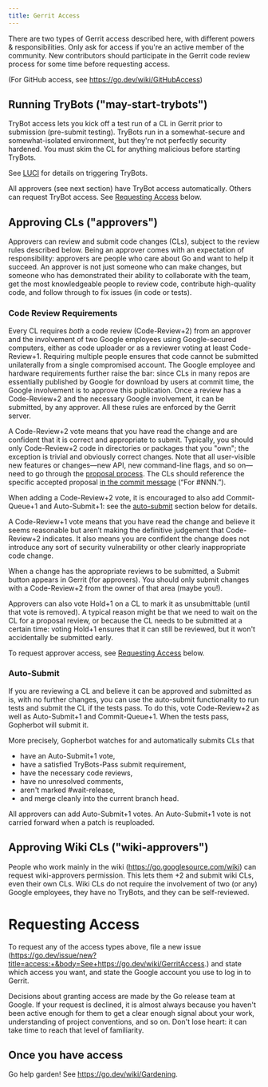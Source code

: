```yaml
---
title: Gerrit Access
---
```


There are two types of Gerrit access described here, with different powers & responsibilities. Only ask for access if you're an active member of the community. New contributors should participate in the Gerrit code review process for some time before requesting access.

(For GitHub access, see https://go.dev/wiki/GitHubAccess)

## Running TryBots ("may-start-trybots")

TryBot access lets you kick off a test run of a CL in Gerrit prior to submission (pre-submit testing).
TryBots run in a somewhat-secure and somewhat-isolated environment,
but they're not perfectly security hardened.
You must skim the CL for anything malicious before starting TryBots.

See [LUCI](https://go.dev/wiki/LUCI#TryBots) for details on triggering TryBots.

All approvers (see next section) have TryBot access automatically. Others can request TryBot access. See [Requesting Access](#requesting-access) below.

## Approving CLs ("approvers")

Approvers can review and submit code changes (CLs), subject to the review rules described below. Being an approver comes with an expectation of responsibility: approvers are people who care about Go and want to help it succeed. An approver is not just someone who can make changes, but someone who has demonstrated their ability to collaborate with the team, get the most knowledgeable people to review code, contribute high-quality code, and follow through to fix issues (in code or tests).

### Code Review Requirements

Every CL requires _both_ a code review (Code-Review+2) from an approver and the involvement of two Google employees using Google-secured computers, either as code uploader or as a reviewer voting at least Code-Review+1. Requiring multiple people ensures that code cannot be submitted unilaterally from a single compromised account. The Google employee and hardware requirements further raise the bar: since CLs in many repos are essentially published by Google for download by users at commit time, the Google involvement is to approve this publication. Once a review has a Code-Review+2 and the necessary Google involvement, it can be submitted, by any approver. All these rules are enforced by the Gerrit server.

A Code-Review+2 vote means that you have read the change and are confident that it is correct and appropriate to submit. Typically, you should only Code-Review+2 code in directories or packages that you "own"; the exception is trivial and obviously correct changes. Note that all user-visible new features or changes—new API, new command-line flags, and so on—need to go through the [proposal process](https://go.dev/s/proposal-process). The CLs should reference the specific accepted proposal [in the commit message](/wiki/CommitMessage) (“For #NNN.”).

When adding a Code-Review+2 vote, it is encouraged to also add Commit-Queue+1 and Auto-Submit+1: see the [auto-submit](#auto-submit) section below for details.

A Code-Review+1 vote means that you have read the change and believe it seems reasonable but aren’t making the definitive judgement that Code-Review+2 indicates. It also means you are confident the change does not introduce any sort of security vulnerability or other clearly inappropriate code change.

When a change has the appropriate reviews to be submitted, a Submit button appears in Gerrit (for approvers). You should only submit changes with a Code-Review+2 from the owner of that area (maybe you!).

Approvers can also vote Hold+1 on a CL to mark it as unsubmittable (until that vote is removed). A typical reason might be that we need to wait on the CL for a proposal review, or because the CL needs to be submitted at a certain time: voting Hold+1 ensures that it can still be reviewed, but it won't accidentally be submitted early.

To request approver access, see [Requesting Access](#requesting-access) below.

### Auto-Submit

If you are reviewing a CL and believe it can be approved and submitted as is,
with no further changes, you can use the auto-submit functionality
to run tests and submit the CL if the tests pass.
To do this, vote Code-Review+2 as well as Auto-Submit+1 and Commit-Queue+1. When the tests pass, Gopherbot will submit it.

More precisely, Gopherbot watches for and automatically submits CLs that

 - have an Auto-Submit+1 vote,
 - have a satisfied TryBots-Pass submit requirement,
 - have the necessary code reviews,
 - have no unresolved comments,
 - aren't marked #wait-release,
 - and merge cleanly into the current branch head.

All approvers can add Auto-Submit+1 votes.
An Auto-Submit+1 vote is not carried forward when a patch is reuploaded.

## Approving Wiki CLs ("wiki-approvers")

People who work mainly in the wiki (https://go.googlesource.com/wiki) can request wiki-approvers permission. This lets them +2 and submit wiki CLs, even their own CLs. Wiki CLs do not require the involvement of two (or any) Google employees, they have no TryBots, and they can be self-reviewed.

# Requesting Access

To request any of the access types above, file a new issue (https://go.dev/issue/new?title=access:+&body=See+https://go.dev/wiki/GerritAccess.) and state which access you want, and state the Google account you use to log in to Gerrit.

Decisions about granting access are made by the Go release team at Google. If your request is declined, it is almost always because you haven't been active enough for them to get a clear enough signal about your work, understanding of project conventions, and so on. Don't lose heart: it can take time to reach that level of familiarity.

## Once you have access

Go help garden! See https://go.dev/wiki/Gardening.

